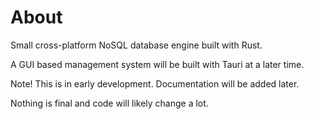 # About

Small cross-platform NoSQL database engine built with Rust.

A GUI based management system will be built with Tauri at a later time.

Note! This is in early development. Documentation will be added later.

Nothing is final and code will likely change a lot.

